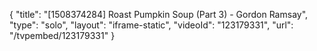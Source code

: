 {
    "title": "[1508374284] Roast Pumpkin Soup (Part 3) - Gordon Ramsay",
    "type": "solo",
    "layout": "iframe-static",
    "videoId": "123179331",
    "url": "\/tvpembed\/123179331"
}